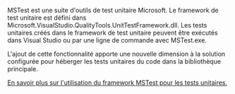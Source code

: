﻿MSTest est une suite d'outils de test unitaire Microsoft. Le framework de test unitaire est défini dans Microsoft.VisualStudio.QualityTools.UnitTestFramework.dll. Les tests unitaires créés dans le framework de test unitaire peuvent être exécutés dans Visual Studio ou par une ligne de commande avec MSTest.exe. 

L'ajout de cette fonctionnalité apporte une nouvelle dimension à la solution configurée pour héberger les tests unitaires du code dans la bibliothèque principale.

[En savoir plus sur l'utilisation du framework MSTest pour les tests unitaires.](https://docs.microsoft.com/visualstudio/test/using-microsoft-visualstudio-testtools-unittesting-members-in-unit-tests?view=vs-2017)
